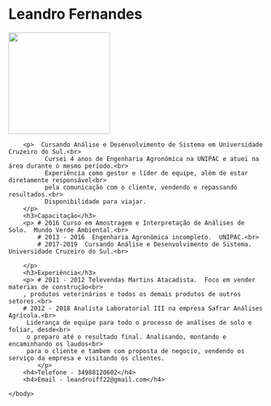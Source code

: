 

 <!DOCTYPE html>
 <html lang="pt-br">
    <head> 
        <meta charset="UTF-8"/>
        <title>Curriculo</title>
    </head>
    <body>
        <h1>Leandro Fernandes</h1> 
     <img src="leandro.png" widht="400" height="200"> 
     
        <p>  Cursando​ ​Análise​ ​e​ ​Desenvolvimento​ ​de​ ​Sistema​ ​em​ ​Universidade​ ​Cruzeiro​ ​do​ ​Sul.<br>
              Cursei​ ​4​ ​anos​ ​de​ ​Engenharia​ ​Agronômica​ ​na​ ​UNIPAC​ ​e​ ​atuei​ ​na​ ​área​ ​durante​ ​o​ ​mesmo​ ​período.<br>
              Experiência como gestor e líder de equipe, além de estar diretamente responsável<br>
              pela comunicação​ ​com​ ​o​ ​cliente,​ ​vendendo​ ​e​ ​repassando​ ​resultados.<br>
              Disponibilidade​ ​para​ ​viajar.  
        </p>
        <h3>Capacitação</h3>
        <p> # 2016 Curso​ ​em​ ​Amostragem​ ​e​ ​Interpretação​ ​de​ ​Análises​ ​de​ ​Solo.  Mundo​ ​Verde​ ​Ambiental.<br>    
            # 2013​ ​-​ ​2016  Engenharia​ ​Agronômica​ ​incompleto.  UNIPAC.<br>
            # 2017-2019  Cursando​ ​Análise​ ​e​ ​Desenvolvimento​ ​de​ ​Sistema.  Universidade​ ​Cruzeiro​ ​do​ ​Sul.<br> 
                
        </p>
        <h3>Experiência</h3>    
        <p> # 2011 - 2012 Televendas​ ​Martins​ ​Atacadista.  Foco em vender materias de construção<br>
        , produtos veterinários e todos os demais produtos de outros​ ​setores.<br>    
        # 2012 - 2018 Analista​ ​Laboratorial​ ​III​ ​na​ ​empresa​ ​Safrar​ ​Análises​ ​Agrícola.<br>
         Liderança de equipe para todo o processo de análises de solo e foliar, desde<br>
         o preparo até o resultado final.​ ​Analisando,​ ​montando​ ​e​ ​encaminhando​ ​os​ ​laudos​<br>
         ​para​ ​o​ ​cliente e tambem com proposta de negocio, vendendo os serviço da empresa e visitando os clientes.
            </p>
        <h4>Telefone - 34988120602</h4>
        <h4>Email - leandroiff22@gmail.com</h4>

    </body>
</html>
